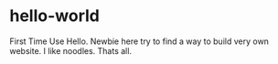 # hello-world
First Time Use
Hello. Newbie here try to find a way to build very own website.
I like noodles. Thats all.
